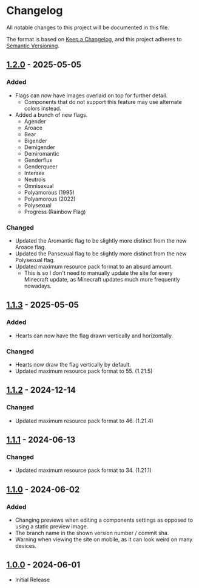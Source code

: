 # Changelog
All notable changes to this project will be documented in this file.

The format is based on [Keep a Changelog](https://keepachangelog.com/en/1.1.0/),
and this project adheres to [Semantic Versioning](https://semver.org/spec/v2.0.0.html).


## [1.2.0] - 2025-05-05

### Added
- Flags can now have images overlaid on top for further detail.
  - Components that do not support this feature may use alternate colors instead.
- Added a bunch of new flags.
  - Agender
  - Aroace
  - Bear
  - Bigender
  - Demigender
  - Demiromantic
  - Genderflux
  - Genderqueer
  - Intersex
  - Neutrois
  - Omnisexual
  - Polyamorous (1995)
  - Polyamorous (2022)
  - Polysexual
  - Progress (Rainbow Flag)

### Changed
- Updated the Aromantic flag to be slightly more distinct from the new Aroace flag.
- Updated the Pansexual flag to be slightly more distinct from the new Polysexual flag.
- Updated maximum resource pack format to an absurd amount.
  - This is so I don't need to manually update the site for every Minecraft update, as Minecraft updates much more frequently nowadays.


## [1.1.3] - 2025-05-05

### Added
- Hearts can now have the flag drawn vertically and horizontally.

### Changed
- Hearts now draw the flag vertically by default.
- Updated maximum resource pack format to 55. (1.21.5)


## [1.1.2] - 2024-12-14

### Changed
- Updated maximum resource pack format to 46. (1.21.4)


## [1.1.1] - 2024-06-13

### Changed
- Updated maximum resource pack format to 34. (1.21.1)


## [1.1.0] - 2024-06-02

### Added
- Changing previews when editing a components settings as opposed to using a static preview image.
- The branch name in the shown version number / commit sha.
- Warning when viewing the site on mobile, as it can look weird on many devices.


## [1.0.0] - 2024-06-01
- Initial Release


[1.2.0]: https://github.com/ImCodist/minecraft-pride-pack-generator/compare/1.1.3...1.2.0
[1.1.3]: https://github.com/ImCodist/minecraft-pride-pack-generator/compare/1.1.2...1.1.3
[1.1.2]: https://github.com/ImCodist/minecraft-pride-pack-generator/compare/1.1.1...1.1.2
[1.1.1]: https://github.com/ImCodist/minecraft-pride-pack-generator/compare/1.1.0...1.1.1
[1.1.0]: https://github.com/ImCodist/minecraft-pride-pack-generator/compare/1.0.0...1.1.0
[1.0.0]: https://github.com/ImCodist/minecraft-pride-pack-generator/releases/tag/1.0.0